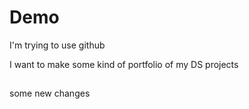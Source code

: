 # Demo
I'm trying to use github

I want to make some kind of portfolio of my DS projects

## 

some new changes

